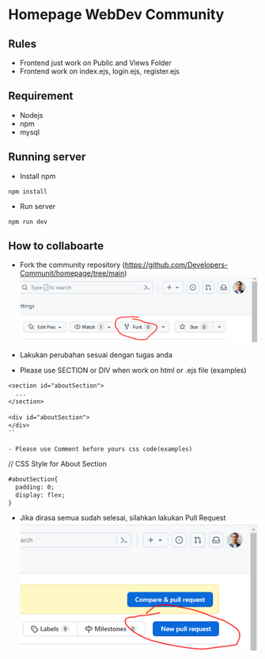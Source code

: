 # Homepage WebDev Community

## Rules

- Frontend just work on Public and Views Folder
- Frontend work on index.ejs, login.ejs, register.ejs

## Requirement

- Nodejs
- npm
- mysql

## Running server

- Install npm

```
npm install
```

- Run server

```
npm run dev
```

## How to collaboarte

- Fork the community repository (https://github.com/Developers-Communit/homepage/tree/main)
  ![image](public/images/fork.PNG)
- Lakukan perubahan sesuai dengan tugas anda

- Please use SECTION or DIV when work on html or .ejs file (examples)

```
<section id="aboutSection">
  ...
</section>

<div id="aboutSection">
</div>
``

- Please use Comment before yours css code(examples)
```

// CSS Style for About Section

```
#aboutSection{
  padding: 0;
  display: flex;
}
```

- Jika dirasa semua sudah selesai, silahkan lakukan Pull Request
  ![image](public/images/pull.PNG)
